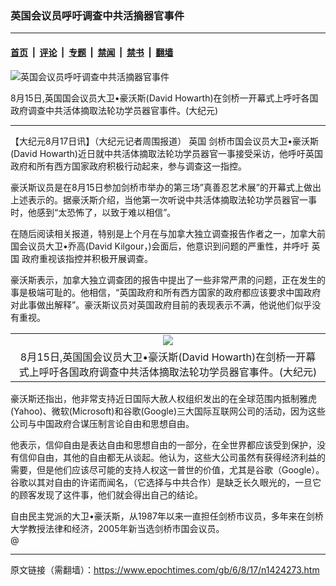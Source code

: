 ### 英国会议员呼吁调查中共活摘器官事件

---

#### [首页](../../../..?n1424273) &nbsp;|&nbsp; [评论](../../../../../epoch-comment?n1424273) &nbsp;|&nbsp; [专题](../../../../../epoch-special?n1424273) &nbsp;|&nbsp; [禁闻](../../../../../epoch-news?n1424273) &nbsp;|&nbsp; [禁书](../../../../../books?n1424273) &nbsp;|&nbsp; [翻墙](https://github.com/gfw-breaker/nogfw/blob/master/README.md?n1424273)


<div><img alt="英国会议员呼吁调查中共活摘器官事件" class="attachment-djy_600_400 size-djy_600_400 wp-post-image" src="https://i.epochtimes.com/assets/uploads/2006/08/608181321351667.jpg"/>
<div class="caption">
 <p>
  8月15日,英国国会议员大卫•豪沃斯(David Howarth)在剑桥一开幕式上呼吁各国政府调查中共活体摘取法轮功学员器官事件。(大纪元)
 </p>
</div></div><hr/><div class="post_content" id="artbody" itemprop="articleBody">
 <!-- article content begin -->
 <p>
  【大纪元8月17日讯】（大纪元记者周围报道）
  <ok href="https://www.epochtimes.com/gb/tag/%E8%8B%B1%E5%9B%BD.html">
   英国
  </ok>
  剑桥市国会议员大卫•豪沃斯(David Howarth)近日就中共活体摘取法轮功学员器官一事接受采访，他呼吁英国政府和所有西方国家政府积极行动起来，参与调查这一指控。
 </p>
 <p>
  豪沃斯议员是在8月15日参加剑桥市举办的第三场”真善忍艺术展”的开幕式上做出上述表示的。据豪沃斯介绍，当他第一次听说中共活体摘取法轮功学员器官一事时，他感到“太恐怖了，以致于难以相信”。
 </p>
 <p>
  在随后阅读相关报道，特别是上个月在与加拿大独立调查报告作者之一，加拿大前国会议员大卫•乔高(David Kilgour，)会面后，他意识到问题的严重性，并呼吁
  <ok href="https://www.epochtimes.com/gb/tag/%E8%8B%B1%E5%9B%BD.html">
   英国
  </ok>
  政府重视该指控并积极开展调查。
 </p>
 <p>
  豪沃斯表示，加拿大独立调查团的报告中提出了一些非常严肃的问题，正在发生的事是极端可耻的。他相信，“英国政府和所有西方国家的政府都应该要求中国政府对此事做出解释”。豪沃斯议员对英国政府目前的表现表示不满，他说他们似乎没有重视。
 </p>
 <p>
  <center>
  </center>
 </p>
 <table border="0" cellpadding="3" cellspacing="3" width="100%">
  <tr>
   <td align="center">
    <ok href="/i6/608181242381667.jpg">
     <img src="/i6/608181242381667--ss.jpg"/>
    </ok>
   </td>
  </tr>
  <tr>
   <td align="center">
    <span class="bn12">
     8月15日,英国国会议员大卫•豪沃斯(David Howarth)在剑桥一开幕式上呼吁各国政府调查中共活体摘取法轮功学员器官事件。(大纪元)
    </span>
   </td>
  </tr>
 </table>
 <p>
 </p>
 <p>
  豪沃斯还指出，他非常支持近日国际大赦人权组织发出的在全球范围内抵制雅虎(Yahoo)、微软(Microsoft)和谷歌(Google)三大国际互联网公司的活动，因为这些公司与中国政府合谋压制言论自由和思想自由。
 </p>
 <p>
  他表示，信仰自由是表达自由和思想自由的一部分，在全世界都应该受到保护，没有信仰自由，其他的自由都无从谈起。他认为，这些大公司虽然有获得经济利益的需要，但是他们应该尽可能的支持人权这一普世的价值，尤其是谷歌（Google）。谷歌以其对自由的许诺而闻名，（它选择与中共合作）是缺乏长久眼光的，一旦它的顾客发现了这件事，他们就会得出自己的结论。
 </p>
 <p>
  自由民主党派的大卫•豪沃斯，从1987年以来一直担任剑桥市议员，多年来在剑桥大学教授法律和经济，2005年新当选剑桥市国会议员。
  <br/>
  @
  <font color="#ffffff">
   (http://www.dajiyuan.com)
  </font>
 </p>
 <!-- article content end -->
 <div id="below_article_ad">
 </div>
</div>


---

原文链接（需翻墙）：https://www.epochtimes.com/gb/6/8/17/n1424273.htm